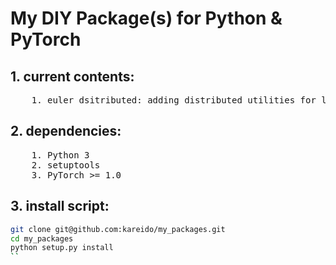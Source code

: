 # My DIY Package(s) for Python & PyTorch  
  
## 1. current contents:  
<pre>
    1. euler_dsitributed: adding distributed utilities for local & Slurm-based clusters
</pre>

## 2. dependencies:  
<pre>
    1. Python 3
    2. setuptools
    3. PyTorch >= 1.0
</pre>  

## 3. install script:  
```sh
git clone git@github.com:kareido/my_packages.git
cd my_packages
python setup.py install
``
  